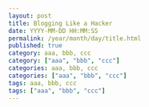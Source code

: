 ```yaml
---
layout: post
title: Blogging Like a Hacker
date: YYYY-MM-DD HH:MM:SS
permalink: /year/month/day/title.html
published: true
category: aaa, bbb, ccc
category: ["aaa", "bbb", "ccc"]
categories: aaa, bbb, ccc
categories: ["aaa", "bbb", "ccc"]
tags: aaa, bbb, ccc
tags: ["aaa", "bbb", "ccc"]
---
```

